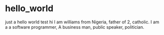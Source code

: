 # hello_world
just a hello world test 
hi I am williams from Nigeria, father of 2, catholic.
I am a a software programmer, A business man, public speaker, politician.
